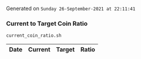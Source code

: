 Generated on `Sunday 26-September-2021 at 22:11:41`

### Current to Target Coin Ratio
`current_coin_ratio.sh`

Date|Current|Target|Ratio
---|---|---|---
